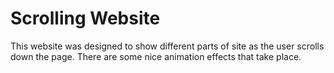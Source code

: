 # Scrolling Website

This website was designed to show different parts of site as the user scrolls down the page. There are some nice animation effects that take place.

